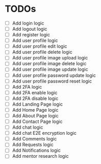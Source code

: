 # TODOs

- [ ] Add login logic
- [ ] Add logout logic
- [ ] Add register logic
- [ ] Add user profile logic
- [ ] Add user profile edit logic
- [ ] Add user profile delete logic
- [ ] Add user profile image upload logic
- [ ] Add user profile image delete logic
- [ ] Add user profile image update logic
- [ ] Add user profile password update logic
- [ ] Add user profile password reset logic
- [ ] Add 2FA logic
- [ ] Add 2FA enable logic
- [ ] Add 2FA disable logic
- [ ] Add Landing Page logic
- [ ] Add Home Page logic
- [ ] Add About Page logic
- [ ] Add Contact Page logic
- [ ] Add chat logic
- [ ] Add chat E2E encryption logic
- [ ] Add Comments logic
- [ ] Add Requests logic
- [ ] Add Notifications logic
- [ ] Add mentor research logic
